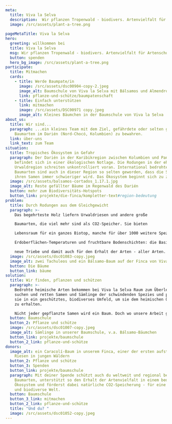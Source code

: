 ```yaml
---
meta:
  title: Viva la Selva
  description:  Wir pflanzen Tropenwald - biodivers. Artenvielfalt für Artenschutz.
  image: /src/assets/plant-a-tree.png
  
pageMetaTitle: Viva la Selva
hero:
  greeting: willkommen bei
  title: Viva la Selva
  msg: Wir pflanzen Tropenwald - biodivers. Artenvielfalt für Artenschutz.
  button: spenden
  hero_bg_image: /src/assets/plant-a-tree.png
participate:
  title: Mitmachen
  cards:
    - title: Werde Baumpate/in
      image: /src/assets/dsc00904-copy-2.jpeg
      image_alt: Baumschule von Viva la Selva mit Bálsamos und Almendros
      link: pflanze-und-schütze/baumpatenschaft
    - title: Einfach unterstützen
      link: mitmachen
      image: /src/assets/DSC00971 copy.jpeg
      image_alt: Kleines Bäumchen in der Baumschule von Viva la Selva
about_us:
  title: Wir sind...
  paragraph: ...ein kleines Team mit dem Ziel, gefährdete oder selten gewordene
    Baumarten im Darién (Nord-Chocó, Kolumbien) zu bewahren.
  link: über-uns
  link_text: zum Team
situation:
  title: Tropisches Ökosystem in Gefahr
  paragraph: Der Darién in der Karibikregion zwischen Kolumbien und Panama
    befindet sich in einer ökologischen Notlage. Die Rodungen in der ehemaligen
    Urwaldregion schreiten unkontrolliert voran. International bedrohte
    Baumarten sind auch in dieser Region so selten geworden, dass die Suche nach
    ihren Samen immer schwieriger wird. Das Ökosystem beginnt sich zu zersetzen.
  image: /src/assets/balsamos-cortados_1.17.1.jpg
  image_alt: Reste gefällter Bäume im Regenwald des Darién
  button: mehr zum Biodiversitäts-Hotspots
  button_link: projekte/die-finca/kompletter-text#region-bedeutung
problem:
  title: Durch Rodungen aus dem Gleichgewicht
  paragraph: >-
    Das begehrteste Holz liefern Urwaldriesen und andere große

    Baumarten, die viel mehr sind als CO2-Speicher. Sie bieten

    Lebensraum für ein ganzes Biotop, manche für über 1000 weitere Spezies. Ihr Schatten und ihre tiefen Wurzeln schützen Quellen und den natürlichen Strom der Flüsse,

    Erdoberflächen-Temperaturen und fruchtbare Bodenschichten: die Basis für

    neue Triebe und damit auch für den Erhalt der Arten - aller Arten.
  image: /src/assets/dsc01083-copy.jpeg
  image_alt: zwei Tachuleos und ein Bálsamo-Baum auf der Finca von Viva la Selva
  button: Die Bäume
  button_link: bäume
solution:
  title: Wir finden, pflanzen und schützen
  paragraph: >-
    Bedrohte heimische Arten bekommen bei Viva la Selva Raum zum Überleben. Wir
    suchen und retten Samen und Sämlinge der schwindenden Spezies und pflanzen
    sie in ein geschütztes, biodiverses Umfeld, um sie dem heimischen Ökosystem
    zu erhalten. 

    Nicht jeder gepflanzte Samen wird ein Baum. Doch wo unsere Arbeit gelingt, da gelingt ein Wunder des Lebens in unvorstellbarer Fülle!
  button: Baumschule
  button_2: Pflanze und schütze
  image: /src/assets/dsc01007-copy.jpeg
  image_alt: Sämlinge in unserer Baumschule, v.a. Bálsamo-Bäumchen
  button_link: projekte/baumschule
  button_2_link: pflanze-und-schütze
donors:
  image_alt: ein Caracolí-Baum in unserem Finca, einer der ersten aufstrebenden
    Riesen in jungen Wäldern
  button_2: Pflanze und schütze
  button_3: Spenden
  button_link: projekte/baumschule
  paragraph: Mit deiner Spende schützt auch du weltweit und regional bedrohte
    Baumarten, unterstützt so den Erhalt der Artenvielfalt in einem bedrohten
    Ökosystem und förderst dabei natürliche CO2-Speicherung - für eine grünere
    und biodiverse Welt.
  button: Baumschule
  button_3_link: mitmachen
  button_2_link: pflanze-und-schütze
  title: "Und du? "
  image: /src/assets/dsc01052-copy.jpeg
---
```

